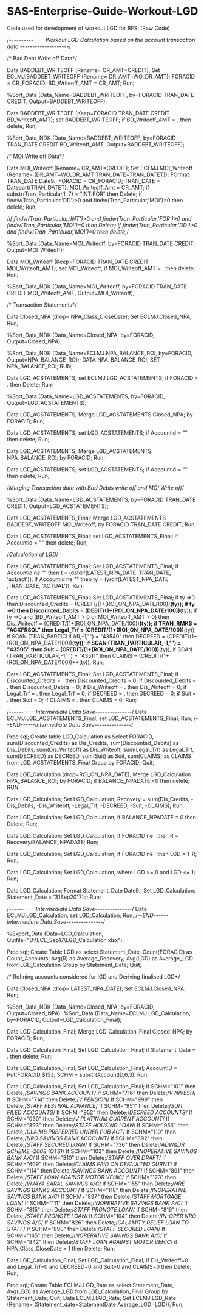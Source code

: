 # SAS-Enterprise-Guide-Workout-LGD
Code used for development of workout LGD for BFSI (Raw Code)


/*---------------Workout LGD Calculation based on the account transaction data --------------------*/


/* Bad Debt Write off Data*/

Data BADDEBT_WRITEOFF (Rename= CR_AMT=CREDIT);
Set ECLMJ.BADDEBT_WRITEOFF (Rename= DR_AMT=WO_DR_AMT);
FORACID = CR_FORACID;
BD_Writeoff_AMT = CR_AMT;
Run;

%Sort_Data (Data_Name=BADDEBT_WRITEOFF, by=FORACID TRAN_DATE CREDIT, Output=BADDEBT_WRITEOFF);

Data BADDEBT_WRITEOFF (Keep=FORACID TRAN_DATE CREDIT BD_Writeoff_AMT);
set BADDEBT_WRITEOFF;
if BD_Writeoff_AMT = . then delete;
Run;


%Sort_Data_NDK (Data_Name=BADDEBT_WRITEOFF, by=FORACID TRAN_DATE CREDIT BD_Writeoff_AMT, Output=BADDEBT_WRITEOFF);


/* MOI Write off Data*/

Data MOI_Writeoff (Rename= CR_AMT=CREDIT);
Set ECLMJ.MOI_Writeoff (Rename= (DR_AMT=WO_DR_AMT TRAN_DATE=TRAN_DATET));
FOrmat TRAN_DATE Date9.;
FORACID = CR_FORACID;
TRAN_DATE = Datepart(TRAN_DATET);
MOI_Writeoff_Amt = CR_AMT;
if substr(Tran_Particular,1, 7) = "INT.FOR" then Delete;
if findw(Tran_Particular,'DD')>0 and findw(Tran_Particular,'MOI')=0 then delete;
Run;

/*if findw(Tran_Particular,'INT')>0 and findw(Tran_Particular,'FOR')>0 and findw(Tran_Particular,'MOI')=0 then Delete;
if findw(Tran_Particular,'DD')>0 and findw(Tran_Particular,'MOI')=0 then delete;*/

%Sort_Data (Data_Name=MOI_Writeoff, by=FORACID TRAN_DATE CREDIT, Output=MOI_Writeoff);

Data MOI_Writeoff (Keep=FORACID TRAN_DATE CREDIT MOI_Writeoff_AMT);
set MOI_Writeoff;
if MOI_Writeoff_AMT = . then delete;
Run;

%Sort_Data_NDK (Data_Name=MOI_Writeoff, by=FORACID TRAN_DATE CREDIT MOI_Writeoff_AMT, Output=MOI_Writeoff);




/* Transaction Statements*/

Data Closed_NPA (drop= NPA_Class_CloseDate);
Set ECLMJ.Closed_NPA;
Run;

%Sort_Data_NDK (Data_Name=Closed_NPA, by=FORACID, Output=Closed_NPA);


%Sort_Data_NDK (Data_Name=ECLMJ.NPA_BALANCE_ROI, by=FORACID, Output=NPA_BALANCE_ROI);
DATA NPA_BALANCE_ROI;
SET NPA_BALANCE_ROI;
RUN;


Data LGD_ACSTATEMENTS;
set ECLMJ.LGD_ACSTATEMENTS;
if FORACID = . then Delete;
Run;

%Sort_Data (Data_Name=LGD_ACSTATEMENTS, by=FORACID, Output=LGD_ACSTATEMENTS);


Data LGD_ACSTATEMENTS;
Merge LGD_ACSTATEMENTS Closed_NPA;
by FORACID;
Run;

Data LGD_ACSTATEMENTS;
set LGD_ACSTATEMENTS;
if Accountid = "" then delete;
Run;

Data LGD_ACSTATEMENTS;
Merge LGD_ACSTATEMENTS NPA_BALANCE_ROI;
by FORACID;
Run;

Data LGD_ACSTATEMENTS;
set LGD_ACSTATEMENTS;
if Accountid = "" then delete;
Run;


/*Merging Transaction data with Bad Debts write off and MOI Write off*/

%Sort_Data (Data_Name=LGD_ACSTATEMENTS, by=FORACID TRAN_DATE CREDIT, Output=LGD_ACSTATEMENTS);

Data LGD_ACSTATEMENTS_Final;
Merge LGD_ACSTATEMENTS BADDEBT_WRITEOFF MOI_Writeoff;
by FORACID TRAN_DATE CREDIT;
Run;

Data LGD_ACSTATEMENTS_Final;
set LGD_ACSTATEMENTS_Final;
if Accountid = "" then delete;
Run;


/*Calculation of LGD*/

Data LGD_ACSTATEMENTS_Final;
Set LGD_ACSTATEMENTS_Final;
if Accountid ne "" then t = (datdif(LATEST_NPA_DATE ,TRAN_DATE, 'act/act'));
if Accountid ne "" then ty = (yrdif(LATEST_NPA_DATE ,TRAN_DATE, 'ACTUAL'));
Run;


Data LGD_ACSTATEMENTS_Final;
Set LGD_ACSTATEMENTS_Final;
if ty =>0 then Discounted_Credits = (CREDIT/(1+(ROI_ON_NPA_DATE/100))**(ty));
if ty =>0 then Discounted_Debits = (DEBIT/(1+(ROI_ON_NPA_DATE/100))**(ty));
if ty =>0 and (BD_Writeoff_AMT > 0 or MOI_Writeoff_AMT > 0) then Dis_Writeoff = (CREDIT/(1+(ROI_ON_NPA_DATE/100))**(ty));
if TRAN_RMKS = "ACXFRSOL" then Legal_Trf = (CREDIT/(1+(ROI_ON_NPA_DATE/100))**(ty));
if SCAN (TRAN_PARTICULAR,-1,' ') = "43540" then DECREED = (CREDIT/(1+(ROI_ON_NPA_DATE/100))**(ty));
if SCAN (TRAN_PARTICULAR,-1,' ') = "43505" then Suit = (CREDIT/(1+(ROI_ON_NPA_DATE/100))**(ty));
if SCAN (TRAN_PARTICULAR,-1,' ') = "43511" then CLAIMS = (CREDIT/(1+(ROI_ON_NPA_DATE/100))**(ty));
Run;

Data LGD_ACSTATEMENTS_Final;
Set LGD_ACSTATEMENTS_Final;
if Discounted_Credits = . then Discounted_Credits = 0;
if Discounted_Debits = . then Discounted_Debits = 0;
if Dis_Writeoff = . then Dis_Writeoff = 0;
if Legal_Trf = . then Legal_Trf = 0;
if DECREED = . then DECREED = 0;
if Suit = . then Suit = 0;
if CLAIMS = . then CLAIMS = 0;
Run;


/*-----------Intermediate Data Save---------------*/
Data ECLMJ.LGD_ACSTATEMENTS_Final;
set LGD_ACSTATEMENTS_Final;
Run;
/*--END------Intermediate Data Save---------------*/


Proc sql;
Create table LGD_Calculation as
Select FORACID, sum(Discounted_Credits) as Dis_Credits, sum(Discounted_Debits) as Dis_Debits, sum(Dis_Writeoff) as Dis_Writeoff, sum(Legal_Trf) as Legal_Trf, sum(DECREED) as DECREED, sum(Suit) as Suit, sum(CLAIMS) as CLAIMS from LGD_ACSTATEMENTS_Final
Group by FORACID;
Quit;

Data LGD_Calculation (drop=ROI_ON_NPA_DATE);
Merge LGD_Calculation NPA_BALANCE_ROI;
by FORACID;
if BALANCE_NPADATE <0 then delete;
RUN;


Data LGD_Calculation;
Set LGD_Calculation;
Recovery = sum(Dis_Credits, -Dis_Debits, -Dis_Writeoff, -Legal_Trf, -DECREED, -Suit, -CLAIMS);
Run;

Data LGD_Calculation;
Set LGD_Calculation;
if BALANCE_NPADATE = 0 then Delete;
Run;

Data LGD_Calculation;
Set LGD_Calculation;
if FORACID ne . then R = Recovery/BALANCE_NPADATE;
Run;

Data LGD_Calculation;
Set LGD_Calculation;
if FORACID ne . then LGD = 1-R;
Run;

Data LGD_Calculation;
Set LGD_Calculation;
where LGD >= 0 and LGD <= 1;
Run;

Data LGD_Calculation;
Format Statement_Date Date9.;
Set LGD_Calculation;
Statement_Date = '31Sep2017'd;
Run;

/*-----------Intermediate Data Save---------------*/
Data ECLMJ.LGD_Calculation;
set LGD_Calculation;
Run;
/*--END------Intermediate Data Save---------------*/

%Export_Data (Data=LGD_Calculation, Outfile="D:\ECL_Sep17\LGD_Calculation.xlsx");

Proc sql;
Create Table LGD as 
select Statement_Date, Count(FORACID) as Count_Accounts, Avg(R) as Average_Recovery, Avg(LGD) as Average_LGD from LGD_Calculation
Group by Statement_Date;
Quit;

/* Refining accounts considered for lGD and Deriving finalised LGD*/


Data Closed_NPA (drop= LATEST_NPA_DATE);
Set ECLMJ.Closed_NPA;
Run;

%Sort_Data_NDK (Data_Name=Closed_NPA, by=FORACID, Output=Closed_NPA);
%Sort_Data (Data_Name=ECLMJ.LGD_Calculation, by=FORACID, Output=LGD_Calculation_Final);


Data LGD_Calculation_Final;
Merge LGD_Calculation_Final Closed_NPA;
by FORACID;
Run;

Data LGD_Calculation_Final;
Set LGD_Calculation_Final;
if Statement_Date = . then delete;
Run;

Data LGD_Calculation_Final;
Set LGD_Calculation_Final;
AccountID = Put(FORACID,$15.);
SCHM = substr(AccountID,6,3);
Run;

Data LGD_Calculation_Final;
Set LGD_Calculation_Final;
If SCHM="101" then Delete;/*SAVINGS BANK ACCOUNT*/
If SCHM="716" then Delete;/*V NIVESH*/
If SCHM="714" then Delete;/*V PENSION*/
If SCHM="999" then Delete;/*STAFF FESTIVAL ADVANCE*/
If SCHM="951" then Delete;/*SUIT FILED ACCOUNTS*/
If SCHM="952" then Delete;/*DECREED ACCOUNTS*/
If SCHM="030" then Delete;/*V PLATINUM CURRENT ACCOUNT*/
If SCHM="893" then Delete;/*STAFF HOUSING LOAN*/
If SCHM="953" then Delete;/*CLAIMS PREFERRED UNDER PUB ACT*/
If SCHM="110" then Delete;/*NRO SAVINGS BANK ACCOUNT*/
If SCHM="892" then Delete;/*STAFF SECURED LOAN*/
If SCHM="736" then Delete;/*ADW&DR SCHEME -2008 (OTS)*/
If SCHM="103" then Delete;/*INOPERATIVE SAVINGS BANK A/C*/
If SCHM="810" then Delete;/*STAFF OVER DRAFT*/
If SCHM="609" then Delete;/*CLAIMS PAID ON DEFAULTED GURNT*/
If SCHM="114" then Delete;/*SAVINGS BANK ACCOUNT*/
If SCHM="891" then Delete;/*STAFF LOAN AGAINST MOTOR VEHIC*/
If SCHM="123" then Delete;/*VIJAYA SARAL SAVINGS A/C*/
If SCHM="155" then Delete;/*NRE SAVINGS BANKS ACCOUNT*/
If SCHM="118" then Delete;/*INOPERATIVE SAVINGS BANK A/C*/
If SCHM="897" then Delete;/*STAFF MORTGAGE LOAN*/
If SCHM="111" then Delete;/*INOPERATIVE SAVINGS BANK A/C*/
If SCHM="815" then Delete;/*STAFF PRONOTE LOAN*/
If SCHM="816" then Delete;/*STAFF PRONOTE LOAN*/
If SCHM="104" then Delete;/*IN-OPER NRO SAVINGS A/C*/
If SCHM="826" then Delete;/*CALAMITY RELIEF LOAN TO STAFF*/
If SCHM="890" then Delete;/*STAFF SECURED LOAN*/
If SCHM="145" then Delete;/*INOPERATIVE SAVINGS BANK A/C*/
If SCHM="842" then Delete;/*STAFF LOAN AGAINST MOTOR VEHIC*/
if NPA_Class_CloseDate = 1 then Delete;
Run;


Data LGD_Calculation_Final;
Set LGD_Calculation_Final;
if Dis_Writeoff=0 and Legal_Trf=0 and DECREED=0 and Suit=0 and CLAIMS=0 then Delete;
Run;

Proc sql;
Create Table ECLMJ.LGD_Rate as 
select Statement_Date, Avg(LGD) as Average_LGD from LGD_Calculation_Final
Group by Statement_Date;
Quit;
Data ECLMJ.LGD_Rate;
Set ECLMJ.LGD_Rate (Rename= (Statement_date=StatementDate Average_LGD=LGD));
Run;


